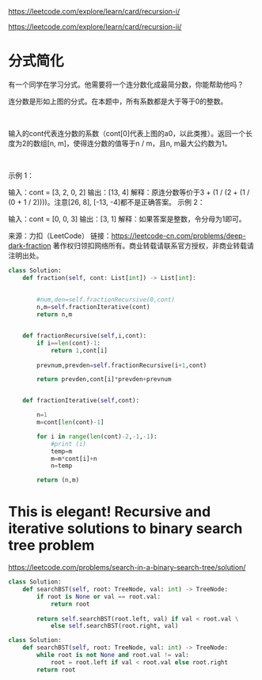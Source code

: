 
https://leetcode.com/explore/learn/card/recursion-i/

https://leetcode.com/explore/learn/card/recursion-ii/


# 分式简化

有一个同学在学习分式。他需要将一个连分数化成最简分数，你能帮助他吗？



连分数是形如上图的分式。在本题中，所有系数都是大于等于0的整数。

 

输入的cont代表连分数的系数（cont[0]代表上图的a0，以此类推）。返回一个长度为2的数组[n, m]，使得连分数的值等于n / m，且n, m最大公约数为1。

 

示例 1：

输入：cont = [3, 2, 0, 2]
输出：[13, 4]
解释：原连分数等价于3 + (1 / (2 + (1 / (0 + 1 / 2))))。注意[26, 8], [-13, -4]都不是正确答案。
示例 2：

输入：cont = [0, 0, 3]
输出：[3, 1]
解释：如果答案是整数，令分母为1即可。

来源：力扣（LeetCode）
链接：https://leetcode-cn.com/problems/deep-dark-fraction
著作权归领扣网络所有。商业转载请联系官方授权，非商业转载请注明出处。


```python
class Solution:
    def fraction(self, cont: List[int]) -> List[int]:
        
        
        #num,den=self.fractionRecursive(0,cont)
        n,m=self.fractionIterative(cont)
        return n,m


    def fractionRecursive(self,i,cont):
        if i==len(cont)-1:
            return 1,cont[i]
        
        prevnum,prevden=self.fractionRecursive(i+1,cont)

        return prevden,cont[i]*prevden+prevnum


    def fractionIterative(self,cont):

        n=1
        m=cont[len(cont)-1]

        for i in range(len(cont)-2,-1,-1):
            #print (i)
            temp=m
            m=m*cont[i]+n
            n=temp 

        return (n,m)
```


# This is elegant! Recursive and iterative solutions to binary search tree problem  

https://leetcode.com/problems/search-in-a-binary-search-tree/solution/


```python
class Solution:
    def searchBST(self, root: TreeNode, val: int) -> TreeNode:
        if root is None or val == root.val:
            return root
        
        return self.searchBST(root.left, val) if val < root.val \
            else self.searchBST(root.right, val)
```

```python
class Solution:
    def searchBST(self, root: TreeNode, val: int) -> TreeNode:
        while root is not None and root.val != val:
            root = root.left if val < root.val else root.right
        return root
```
